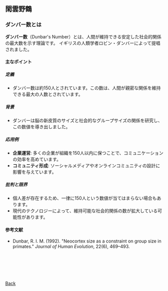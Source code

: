 ## 閑雲野鶴

### ダンバー数とは

**ダンバー数**（Dunbar's Number）とは、人間が維持できる安定した社会的関係の最大数を示す理論です。
イギリスの人類学者ロビン・ダンバーによって提唱されました。

#### 主なポイント

##### 定義  
  - ダンバー数は約150人とされています。この数は、人間が親密な関係を維持できる最大の人数とされています。

##### 背景  
  - ダンバーは脳の新皮質のサイズと社会的なグループサイズの関係を研究し、この数値を導き出しました。

##### 応用例  
  - **企業運営**: 多くの企業が組織を150人以内に保つことで、コミュニケーションの効率を高めています。  
  - **コミュニティ形成**: ソーシャルメディアやオンラインコミュニティの設計に影響を与えています。

##### 批判と限界  
  - 個人差が存在するため、一律に150人という数値が当てはまらない場合もあります。  
  - 現代のテクノロジーによって、維持可能な社会的関係の数が拡大している可能性があります。

#### 参考文献

- Dunbar, R. I. M. (1992). "Neocortex size as a constraint on group size in primates." *Journal of Human Evolution*, 22(6), 469–493.

<p style="margin-top: 100px;"></p>

[Back](./../../)
